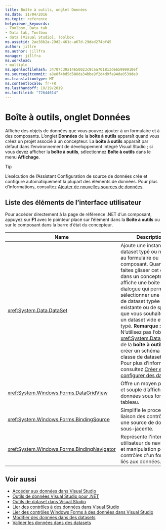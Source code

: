 ```yaml
---
title: Boîte à outils, onglet Données
ms.date: 11/04/2016
ms.topic: reference
helpviewer_keywords:
- Toolbox, Data tab
- Data tab, Toolbox
- data [Visual Studio], Toolbox
ms.assetid: 2ae38b2a-29d2-461c-a67d-29dad274bf45
author: jillre
ms.author: jillfra
manager: jillfra
ms.workload:
- multiple
ms.openlocfilehash: 34707c39a14650023c9caa701813de65999010ef
ms.sourcegitcommit: a8e8f4bd5d508da34bbe9f2d4d9fa94da0539de0
ms.translationtype: MT
ms.contentlocale: fr-FR
ms.lasthandoff: 10/19/2019
ms.locfileid: "72644614"
---
```

# <a name="toolbox-data-tab"></a>Boîte à outils, onglet Données

Affiche des objets de données que vous pouvez ajouter à un formulaire et à des composants. L’onglet **Données** de la **boîte à outils** apparaît quand vous créez un projet associé à un concepteur. La **boîte à outils** apparaît par défaut dans l’environnement de développement intégré Visual Studio ; si vous devez afficher la **boîte à outils**, sélectionnez **Boîte à outils** dans le menu **Affichage**.

> [!TIP]
> L’exécution de l’Assistant Configuration de source de données crée et configure automatiquement la plupart des éléments de données. Pour plus d’informations, consultez [Ajouter de nouvelles sources de données](../../data-tools/add-new-data-sources.md).

## <a name="ui-element-list"></a>Liste des éléments de l’interface utilisateur

Pour accéder directement à la page de référence .NET d’un composant, appuyez sur **F1** avec le pointeur placé sur l’élément dans la **Boîte à outils** ou sur le composant dans la barre d’état du concepteur.

|Name|Description|
|----------|-----------------|
|<xref:System.Data.DataSet>|Ajoute une instance d’un dataset typé ou non typé au formulaire ou composant. Quand vous faites glisser cet objet dans un concepteur, il affiche une boîte de dialogue qui permet de sélectionner une classe de dataset typée existante ou de spécifier que vous souhaitez créer un dataset vide et non typé. **Remarque :** N’utilisez pas l’objet <xref:System.Data.DataSet> de la **boîte à outils** pour créer un schéma et une classe de dataset typés. Pour plus d’informations, consultez [Créer et configurer des datasets](../../data-tools/create-and-configure-datasets-in-visual-studio.md).|
|<xref:System.Windows.Forms.DataGridView>|Offre un moyen puissant et souple d’afficher des données sous forme de tableau.|
|<xref:System.Windows.Forms.BindingSource>|Simplifie le processus de liaison des contrôles à une source de données sous-jacente.|
|<xref:System.Windows.Forms.BindingNavigator>|Représente l'interface utilisateur de navigation et manipulation pour les contrôles d'un formulaire liés aux données.|

## <a name="see-also"></a>Voir aussi

- [Accéder aux données dans Visual Studio](../../data-tools/accessing-data-in-visual-studio.md)
- [Outils de données Visual Studio pour .NET](../../data-tools/visual-studio-data-tools-for-dotnet.md)
- [Outils de dataset dans Visual Studio](../../data-tools/dataset-tools-in-visual-studio.md)
- [Lier des contrôles à des données dans Visual Studio](../../data-tools/bind-controls-to-data-in-visual-studio.md)
- [Lier des contrôles Windows Forms à des données dans Visual Studio](../../data-tools/bind-windows-forms-controls-to-data-in-visual-studio.md)
- [Modifier des données dans des datasets](../../data-tools/edit-data-in-datasets.md)
- [Valider les données dans des datasets](../../data-tools/validate-data-in-datasets.md)